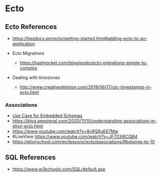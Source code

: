 # Ecto

## Ecto References
- https://hexdocs.pm/ecto/getting-started.html#adding-ecto-to-an-application
- Ecto Migrations
	- https://hashrocket.com/blog/posts/ecto-migrations-simple-to-complex

- Dealing with timezones
	- http://www.creativedeletion.com/2019/06/17/utc-timestamps-in-ecto.html

### Associations
- [Use Case for Embedded Schemas](https://www.tracylum.com/blog/2019-10-13-ecto-embedded-schemas-in-action/)
- https://blog.appsignal.com/2020/11/10/understanding-associations-in-elixir-ecto.html
- https://www.youtube.com/watch?v=8v9QXuE67Mw
- #LiveView https://www.youtube.com/watch?v=JF733I6CQB4
- https://elixirschool.com/en/lessons/ecto/associations/#belongs-to-10


## SQL References
- https://www.w3schools.com/SQL/default.asp


